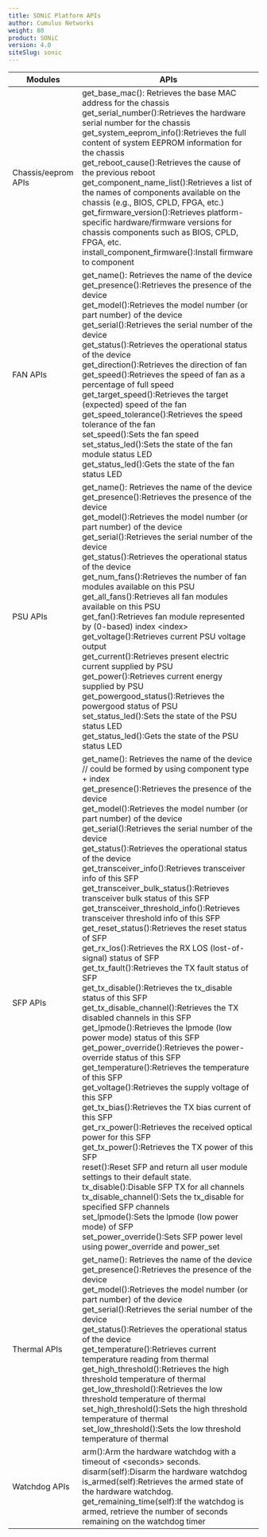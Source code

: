 ```yaml
---
title: SONiC Platform APIs
author: Cumulus Networks
weight: 80
product: SONiC
version: 4.0
siteSlug: sonic
---
```


| Modules | APIs |
| ------- | ---- |
| Chassis/eeprom APIs | get_base_mac(): Retrieves the base MAC address for the chassis<br />get_serial_number():Retrieves the hardware serial number for the chassis<br />get_system_eeprom_info():Retrieves the full content of system EEPROM information for the chassis<br />get_reboot_cause():Retrieves the cause of the previous reboot<br />get_component_name_list():Retrieves a list of the names of components available on the chassis (e.g., BIOS, CPLD, FPGA, etc.)<br />get_firmware_version():Retrieves platform-specific hardware/firmware versions for chassis components such as BIOS, CPLD, FPGA, etc.<br />install_component_firmware():Install firmware to component |
| FAN APIs | get_name(): Retrieves the name of the device<br />get_presence():Retrieves the presence of the device<br />get_model():Retrieves the model number (or part number) of the device<br />get_serial():Retrieves the serial number of the device<br />get_status():Retrieves the operational status of the device<br />get_direction():Retrieves the direction of fan<br />get_speed():Retrieves the speed of fan as a percentage of full speed<br />get_target_speed():Retrieves the target (expected) speed of the fan<br />get_speed_tolerance():Retrieves the speed tolerance of the fan<br />set_speed():Sets the fan speed<br />set_status_led():Sets the state of the fan module status LED<br />get_status_led():Gets the state of the fan status LED |
| PSU APIs | get_name(): Retrieves the name of the device<br />get_presence():Retrieves the presence of the device<br />get_model():Retrieves the model number (or part number) of the device<br />get_serial():Retrieves the serial number of the device<br />get_status():Retrieves the operational status of the device<br />get_num_fans():Retrieves the number of fan modules available on this PSU<br />get_all_fans():Retrieves all fan modules available on this PSU<br />get_fan():Retrieves fan module represented by (0-based) index &lt;index><br />get_voltage():Retrieves current PSU voltage output<br />get_current():Retrieves present electric current supplied by PSU<br />get_power():Retrieves current energy supplied by PSU<br />get_powergood_status():Retrieves the powergood status of PSU<br />set_status_led():Sets the state of the PSU status LED<br />get_status_led():Gets the state of the PSU status LED |
| SFP APIs | get_name(): Retrieves the name of the device // could be formed by using component type + index<br />get_presence():Retrieves the presence of the device<br />get_model():Retrieves the model number (or part number) of the device<br />get_serial():Retrieves the serial number of the device<br />get_status():Retrieves the operational status of the device<br />get_transceiver_info():Retrieves transceiver info of this SFP<br />get_transceiver_bulk_status():Retrieves transceiver bulk status of this SFP<br />get_transceiver_threshold_info():Retrieves transceiver threshold info of this SFP<br />get_reset_status():Retrieves the reset status of SFP<br />get_rx_los():Retrieves the RX LOS (lost-of-signal) status of SFP<br />get_tx_fault():Retrieves the TX fault status of SFP<br />get_tx_disable():Retrieves the tx_disable status of this SFP<br />get_tx_disable_channel():Retrieves the TX disabled channels in this SFP<br />get_lpmode():Retrieves the lpmode (low power mode) status of this SFP<br />get_power_override():Retrieves the power-override status of this SFP<br />get_temperature():Retrieves the temperature of this SFP<br />get_voltage():Retrieves the supply voltage of this SFP<br />get_tx_bias():Retrieves the TX bias current of this SFP<br />get_rx_power():Retrieves the received optical power for this SFP<br />get_tx_power():Retrieves the TX power of this SFP<br />reset():Reset SFP and return all user module settings to their default state.<br />tx_disable():Disable SFP TX for all channels<br />tx_disable_channel():Sets the tx_disable for specified SFP channels<br />set_lpmode():Sets the lpmode (low power mode) of SFP<br />set_power_override():Sets SFP power level using power_override and power_set |
| Thermal APIs | get_name(): Retrieves the name of the device<br />get_presence():Retrieves the presence of the device<br />get_model():Retrieves the model number (or part number) of the device<br />get_serial():Retrieves the serial number of the device<br />get_status():Retrieves the operational status of the device<br />get_temperature():Retrieves current temperature reading from thermal<br />get_high_threshold():Retrieves the high threshold temperature of thermal<br />get_low_threshold():Retrieves the low threshold temperature of thermal<br />set_high_threshold():Sets the high threshold temperature of thermal<br />set_low_threshold():Sets the low threshold temperature of thermal |
| Watchdog APIs | arm():Arm the hardware watchdog with a timeout of &lt;seconds> seconds.<br />disarm(self):Disarm the hardware watchdog<br />is_armed(self):Retrieves the armed state of the hardware watchdog.<br />get_remaining_time(self):If the watchdog is armed, retrieve the number of seconds remaining on the watchdog timer |
